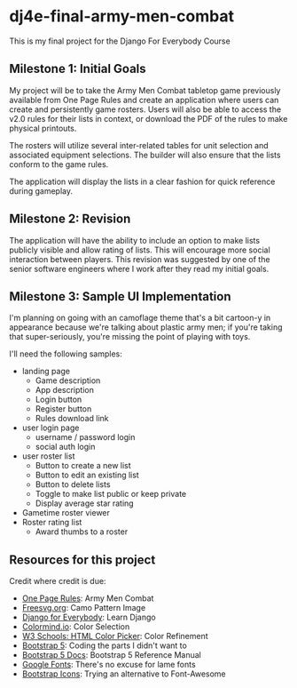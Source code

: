 # dj4e-final-army-men-combat

This is my final project for the Django For Everybody Course

## Milestone 1: Initial Goals

My project will be to take the Army Men Combat tabletop game previously available from One Page Rules and create an application where users can create and persistently game rosters. Users will also be able to access the v2.0 rules for their lists in context, or download the PDF of the rules to make physical printouts.

The rosters will utilize several inter-related tables for unit selection and associated equipment selections. The builder will also ensure that the lists conform to the game rules.

The application will display the lists in a clear fashion for quick reference during gameplay.

## Milestone 2: Revision

The application will have the ability to include an option to make lists publicly visible and allow rating of lists. This will encourage more social interaction between players. This revision was suggested by one of the senior software engineers where I work after they read my initial goals.

## Milestone 3: Sample UI Implementation

I'm planning on going with an camoflage theme that's a bit cartoon-y in appearance because we're talking about plastic army men; if you're taking that super-seriously, you're missing the point of playing with toys.

I'll need the following samples:

* landing page
  * Game description
  * App description
  * Login button
  * Register button
  * Rules download link
* user login page
  * username / password login
  * social auth login
* user roster list
  * Button to create a new list
  * Button to edit an existing list
  * Button to delete lists
  * Toggle to make list public or keep private
  * Display average star rating
* Gametime roster viewer
* Roster rating list
  * Award thumbs to a roster


## Resources for this project

Credit where credit is due:

* [One Page Rules](https://www.onepagerules.com/): Army Men Combat
* [Freesvg.org](https://freesvg.org/camouflage-pattern-vector-image): Camo Pattern Image
* [Django for Everybody](https://www.dj4e.com/): Learn Django
* [Colormind.io](http://colormind.io/): Color Selection
* [W3 Schools: HTML Color Picker](https://www.w3schools.com/colors/colors_picker.asp): Color Refinement
* [Bootstrap 5](https://getbootstrap.com/): Coding the parts I didn't want to
* [Bootstrap 5 Docs](https://getbootstrap.com/docs/5.0/getting-started/introduction/): Bootstrap 5 Reference Manual
* [Google Fonts](https://fonts.google.com/): There's no excuse for lame fonts
* [Bootstrap Icons](https://icons.getbootstrap.com/): Trying an alternative to Font-Awesome